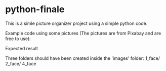 # python-finale

This is a simle picture organizer project using a simple python code.

Example code using some pictures (The pictures are from Pixabay and are free to use):

Expected result

Three folders should have been created inside the 'images' folder: 1_face/ 2_face/ 4_face

